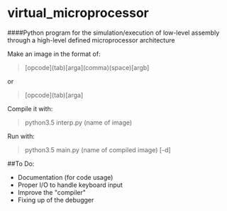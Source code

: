 # virtual_microprocessor

####Python program for the simulation/execution of low-level assembly through a high-level defined microprocessor architecture

Make an image in the format of:

>[opcode]\(tab)[arga]\(comma)(space)[argb]

or

>[opcode]\(tab)[arga]

Compile it with:

>python3.5 interp.py (name of image)

Run with:

>python3.5 main.py (name of compiled image) [-d]

##To Do:

* Documentation (for code usage)
* Proper I/O to handle keyboard input
* Improve the "compiler"
* Fixing up of the debugger
